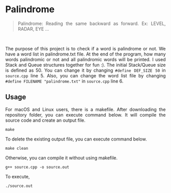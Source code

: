 # Palindrome

<div style="text-align: justify">

> Palindrome: Reading the same backward as forward. Ex: LEVEL, RADAR, EYE ...
<br>

The purpose of this project is to check if a word is palindrome or not. We have a word list in palindrome.txt file. At the end of the program, how many words palindromic or not and all palindromic words will be printed. I used Stack and Queue structures together for fun :). The initial Stack/Queue size is defined as 50. You can change it by changing `#define DEF_SIZE 50` in `source.cpp` line 5. Also, you can change the word list file by changing `#define FILENAME "palindrome.txt"` in `source.cpp` line 6. 

## Usage

For macOS and Linux users, there is a makefile. After downloading the repository folder, you can execute command below. It will compile the source code and create an output file.
```
make
```
To delete the existing output file, you can execute command below.
```
make clean
```
Otherwise, you can compile it without using makefile.
```
g++ source.cpp -o source.out
```
To execute,
```
./source.out
```


</div>